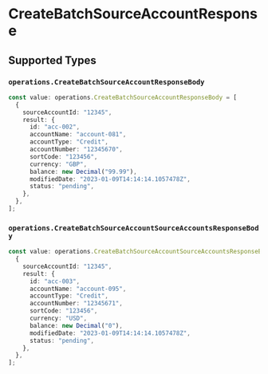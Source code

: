 # CreateBatchSourceAccountResponse


## Supported Types

### `operations.CreateBatchSourceAccountResponseBody`

```typescript
const value: operations.CreateBatchSourceAccountResponseBody = [
  {
    sourceAccountId: "12345",
    result: {
      id: "acc-002",
      accountName: "account-081",
      accountType: "Credit",
      accountNumber: "12345670",
      sortCode: "123456",
      currency: "GBP",
      balance: new Decimal("99.99"),
      modifiedDate: "2023-01-09T14:14:14.1057478Z",
      status: "pending",
    },
  },
];
```

### `operations.CreateBatchSourceAccountSourceAccountsResponseBody`

```typescript
const value: operations.CreateBatchSourceAccountSourceAccountsResponseBody = [
  {
    sourceAccountId: "12345",
    result: {
      id: "acc-003",
      accountName: "account-095",
      accountType: "Credit",
      accountNumber: "12345671",
      sortCode: "123456",
      currency: "USD",
      balance: new Decimal("0"),
      modifiedDate: "2023-01-09T14:14:14.1057478Z",
      status: "pending",
    },
  },
];
```

